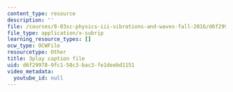 ```yaml
---
content_type: resource
description: ''
file: /courses/8-03sc-physics-iii-vibrations-and-waves-fall-2016/d6f299789fc158c3bac3fe1deebd1151_T2n6fVybLcU.vtt
file_type: application/x-subrip
learning_resource_types: []
ocw_type: OCWFile
resourcetype: Other
title: 3play caption file
uid: d6f29978-9fc1-58c3-bac3-fe1deebd1151
video_metadata:
  youtube_id: null
---
```

